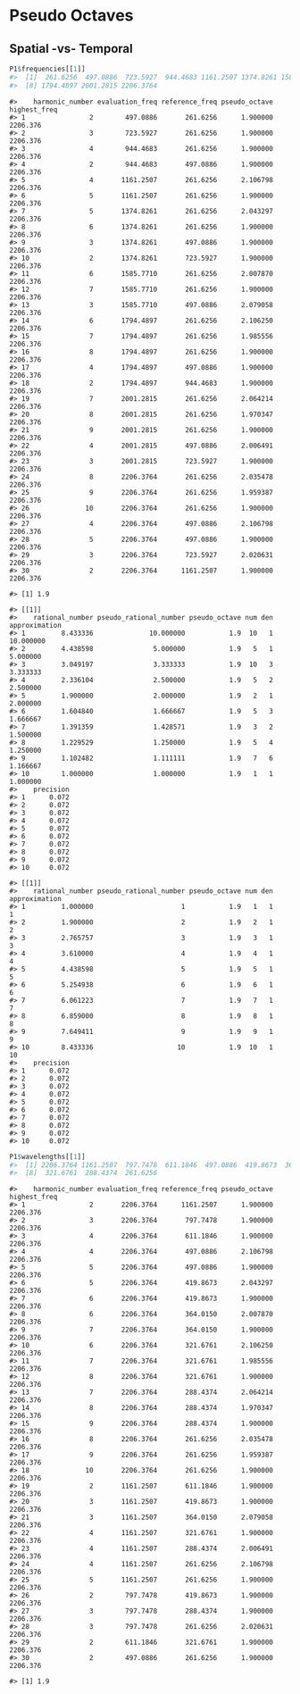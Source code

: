 Pseudo Octaves
================

## Spatial -vs- Temporal

``` r
P1$frequencies[[1]]
#>  [1]  261.6256  497.0886  723.5927  944.4683 1161.2507 1374.8261 1585.7710
#>  [8] 1794.4897 2001.2815 2206.3764
```

    #>    harmonic_number evaluation_freq reference_freq pseudo_octave highest_freq
    #> 1                2        497.0886       261.6256      1.900000     2206.376
    #> 2                3        723.5927       261.6256      1.900000     2206.376
    #> 3                4        944.4683       261.6256      1.900000     2206.376
    #> 4                2        944.4683       497.0886      1.900000     2206.376
    #> 5                4       1161.2507       261.6256      2.106798     2206.376
    #> 6                5       1161.2507       261.6256      1.900000     2206.376
    #> 7                5       1374.8261       261.6256      2.043297     2206.376
    #> 8                6       1374.8261       261.6256      1.900000     2206.376
    #> 9                3       1374.8261       497.0886      1.900000     2206.376
    #> 10               2       1374.8261       723.5927      1.900000     2206.376
    #> 11               6       1585.7710       261.6256      2.007870     2206.376
    #> 12               7       1585.7710       261.6256      1.900000     2206.376
    #> 13               3       1585.7710       497.0886      2.079058     2206.376
    #> 14               6       1794.4897       261.6256      2.106250     2206.376
    #> 15               7       1794.4897       261.6256      1.985556     2206.376
    #> 16               8       1794.4897       261.6256      1.900000     2206.376
    #> 17               4       1794.4897       497.0886      1.900000     2206.376
    #> 18               2       1794.4897       944.4683      1.900000     2206.376
    #> 19               7       2001.2815       261.6256      2.064214     2206.376
    #> 20               8       2001.2815       261.6256      1.970347     2206.376
    #> 21               9       2001.2815       261.6256      1.900000     2206.376
    #> 22               4       2001.2815       497.0886      2.006491     2206.376
    #> 23               3       2001.2815       723.5927      1.900000     2206.376
    #> 24               8       2206.3764       261.6256      2.035478     2206.376
    #> 25               9       2206.3764       261.6256      1.959387     2206.376
    #> 26              10       2206.3764       261.6256      1.900000     2206.376
    #> 27               4       2206.3764       497.0886      2.106798     2206.376
    #> 28               5       2206.3764       497.0886      1.900000     2206.376
    #> 29               3       2206.3764       723.5927      2.020631     2206.376
    #> 30               2       2206.3764      1161.2507      1.900000     2206.376

    #> [1] 1.9

    #> [[1]]
    #>    rational_number pseudo_rational_number pseudo_octave num den approximation
    #> 1         8.433336              10.000000           1.9  10   1     10.000000
    #> 2         4.438598               5.000000           1.9   5   1      5.000000
    #> 3         3.049197               3.333333           1.9  10   3      3.333333
    #> 4         2.336104               2.500000           1.9   5   2      2.500000
    #> 5         1.900000               2.000000           1.9   2   1      2.000000
    #> 6         1.604840               1.666667           1.9   5   3      1.666667
    #> 7         1.391359               1.428571           1.9   3   2      1.500000
    #> 8         1.229529               1.250000           1.9   5   4      1.250000
    #> 9         1.102482               1.111111           1.9   7   6      1.166667
    #> 10        1.000000               1.000000           1.9   1   1      1.000000
    #>    precision
    #> 1      0.072
    #> 2      0.072
    #> 3      0.072
    #> 4      0.072
    #> 5      0.072
    #> 6      0.072
    #> 7      0.072
    #> 8      0.072
    #> 9      0.072
    #> 10     0.072

    #> [[1]]
    #>    rational_number pseudo_rational_number pseudo_octave num den approximation
    #> 1         1.000000                      1           1.9   1   1             1
    #> 2         1.900000                      2           1.9   2   1             2
    #> 3         2.765757                      3           1.9   3   1             3
    #> 4         3.610000                      4           1.9   4   1             4
    #> 5         4.438598                      5           1.9   5   1             5
    #> 6         5.254938                      6           1.9   6   1             6
    #> 7         6.061223                      7           1.9   7   1             7
    #> 8         6.859000                      8           1.9   8   1             8
    #> 9         7.649411                      9           1.9   9   1             9
    #> 10        8.433336                     10           1.9  10   1            10
    #>    precision
    #> 1      0.072
    #> 2      0.072
    #> 3      0.072
    #> 4      0.072
    #> 5      0.072
    #> 6      0.072
    #> 7      0.072
    #> 8      0.072
    #> 9      0.072
    #> 10     0.072

``` r
P1$wavelengths[[1]]
#>  [1] 2206.3764 1161.2507  797.7478  611.1846  497.0886  419.8673  364.0150
#>  [8]  321.6761  288.4374  261.6256
```

    #>    harmonic_number evaluation_freq reference_freq pseudo_octave highest_freq
    #> 1                2       2206.3764      1161.2507      1.900000     2206.376
    #> 2                3       2206.3764       797.7478      1.900000     2206.376
    #> 3                4       2206.3764       611.1846      1.900000     2206.376
    #> 4                4       2206.3764       497.0886      2.106798     2206.376
    #> 5                5       2206.3764       497.0886      1.900000     2206.376
    #> 6                5       2206.3764       419.8673      2.043297     2206.376
    #> 7                6       2206.3764       419.8673      1.900000     2206.376
    #> 8                6       2206.3764       364.0150      2.007870     2206.376
    #> 9                7       2206.3764       364.0150      1.900000     2206.376
    #> 10               6       2206.3764       321.6761      2.106250     2206.376
    #> 11               7       2206.3764       321.6761      1.985556     2206.376
    #> 12               8       2206.3764       321.6761      1.900000     2206.376
    #> 13               7       2206.3764       288.4374      2.064214     2206.376
    #> 14               8       2206.3764       288.4374      1.970347     2206.376
    #> 15               9       2206.3764       288.4374      1.900000     2206.376
    #> 16               8       2206.3764       261.6256      2.035478     2206.376
    #> 17               9       2206.3764       261.6256      1.959387     2206.376
    #> 18              10       2206.3764       261.6256      1.900000     2206.376
    #> 19               2       1161.2507       611.1846      1.900000     2206.376
    #> 20               3       1161.2507       419.8673      1.900000     2206.376
    #> 21               3       1161.2507       364.0150      2.079058     2206.376
    #> 22               4       1161.2507       321.6761      1.900000     2206.376
    #> 23               4       1161.2507       288.4374      2.006491     2206.376
    #> 24               4       1161.2507       261.6256      2.106798     2206.376
    #> 25               5       1161.2507       261.6256      1.900000     2206.376
    #> 26               2        797.7478       419.8673      1.900000     2206.376
    #> 27               3        797.7478       288.4374      1.900000     2206.376
    #> 28               3        797.7478       261.6256      2.020631     2206.376
    #> 29               2        611.1846       321.6761      1.900000     2206.376
    #> 30               2        497.0886       261.6256      1.900000     2206.376

    #> [1] 1.9
